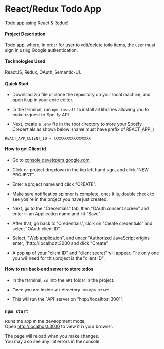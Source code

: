 # React/Redux Todo App

Todo app using React & Redux!

#### Project Description

Todo app, where, in order for user to edit/delete todo items, the user must sign in using Google authentication.

#### Technologies Used

ReactJS, Redux, OAuth, Semantic-UI.

#### Quick Start

- Download zip file or clone the repository on your local machine, and open it up in your code editor.

- In the terminal, run `npm install` to install all libraries allowing you to make request to Spotify API.

- Next, create a `.env` file in the root directory to store your Spotify Credentials as shown below: (name must have prefix of REACT_APP_)

`REACT_APP_CLIENT_ID = XXXXXXXXXXXXXXXXX`

#### How to get Client id

- Go to [console.developers.google.com](https://console.developers.google.com/).

- Click on project dropdown in the top left hand sign, and click "NEW PROJECT".

- Enter a project name and click "CREATE".

- Make sure notification spinner is complete, once it is, double check to see you're in the project you have just created.

- Next, go to the "Credentials" tab, then "OAuth consent screen" and enter in an Application name and hit "Save".
 
- After that, go back to "Credentials", clcik on "Create credentials" and select "OAuth client ID".

- Select, "Web application", and under "Authorized JavaScript origins enter, "http://localhost:3000 and click "Create"

- A pop up of your "client ID" and "client secret" will appear. The only one you will need for this project is the "client ID".

#### How to run back-end server to store todos

- In the terminal, `cd` into the `API` folder in the project.

- Once you are inside `API` directory run `npm start`

- This will run the `API' server on "http://localhost:3001".

### `npm start`

Runs the app in the development mode.\
Open [http://localhost:3000](http://localhost:3000) to view it in your browser.

The page will reload when you make changes.\
You may also see any lint errors in the console.
